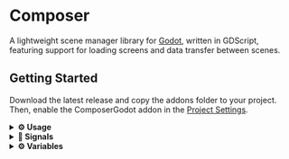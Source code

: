 # Composer

A lightweight scene manager library for [Godot](https://godotengine.org/), written in GDScript, featuring support for loading screens and data transfer between scenes.

## Getting Started

Download the latest release and copy the addons folder to your project. Then, enable the ComposerGodot addon in the [Project Settings](https://docs.godotengine.org/en/stable/tutorials/plugins/editor/installing_plugins.html#enabling-a-plugin).

<details>

<summary><strong>⚙️ Usage</strong></summary>

## 🔨 Scene Handling

+ To add/replace/restart a scene, simply call:
```
Composer.load_scene("path_to_scene", {"data_to_transfer": "Hello world!", "level": 1})
```
+ The first argument takes the path to the scene you'd like to create. The second argument is for passing any data with a Dictionary and is optional.

## 🏗️ Loading Screens
**Adding a custom loading screen**
+ To add a Loading Screen, call the 
```
Composer.setup_load_screen("path_to_load_screen")
```
This will add a loading screen and allows you to play any animations you'd like before actual loading (e.g. fade-in transition).
⚠️ Warning! You can only have one active Loading Screen at a time.

**Removing a loading screen**
+ To completely remove a Loading Screen, call
```
Composer.clear_load_screen()
```
</details>

<details>
  
<summary><strong>🚥 Signals</strong></summary>

**finished_initialising**
+ Emitted when Composer has been fully loaded and setup, alongside with its Timer.
```
finished_initialising()
```

**invalid_scene**
+ Emitted when provided scene is invalid (may not exist or path is invalid)
```
invalid_scene(path: String)
```

**failed_loading**
+ Emitted when scene has failed to load.
```
failed_loading(path: String)
```

**updated_loading**
+ Emitted every 0.1s during loading to provide progress for loading scenes.
```
updated_loading(path: String, progress: int)
```

**loading_activated**
+ A signal for use with Loading Screens for scene activation (i.e making scene visible or activating certain game logic), this helps with stuff like having a prompt to exit loading screen etc.
```
loading_activated()
```

</details>

<details>
  
<summary><strong>⚙️ Variables</strong></summary>

**root**
```
root: Node = get_tree().root
```
+ A node which will be the parent of the loaded Scenes. Default is `/root`.

**loading_timer_delay**
```
loading_timer_delay: float = 0.1
```
+ A delay between checking the loading process for progress. Default is 0.1s.

**is_using_subthreads**
```
is_using_subthreads: bool = false
```
+ Enables or disables the use of subthreads when loading scenes. Learn more about this [here](https://docs.godotengine.org/en/stable/classes/class_resourceloader.html#class-resourceloader-method-load-threaded-request). Default is false.

**cache_mode**
```
cache_mode: ResourceLoader.CacheMode = ResourceLoader.CACHE_MODE_REUSE
```
+ Sets the cache mode of loaded scenes. Learn more about this [here](https://docs.godotengine.org/en/stable/classes/class_resourceloader.html#enum-resourceloader-cachemode). Default is CacheMode.Reuse.
  
**unpack_data**
```
unpack_data: bool = true
```
+ Changes how data is unpacked during the transfer process. If true, each key in dictionary is added as a separate metadata. If false, the whole dictionary is added as one metadata with the name being "transferred_data".
</details>
